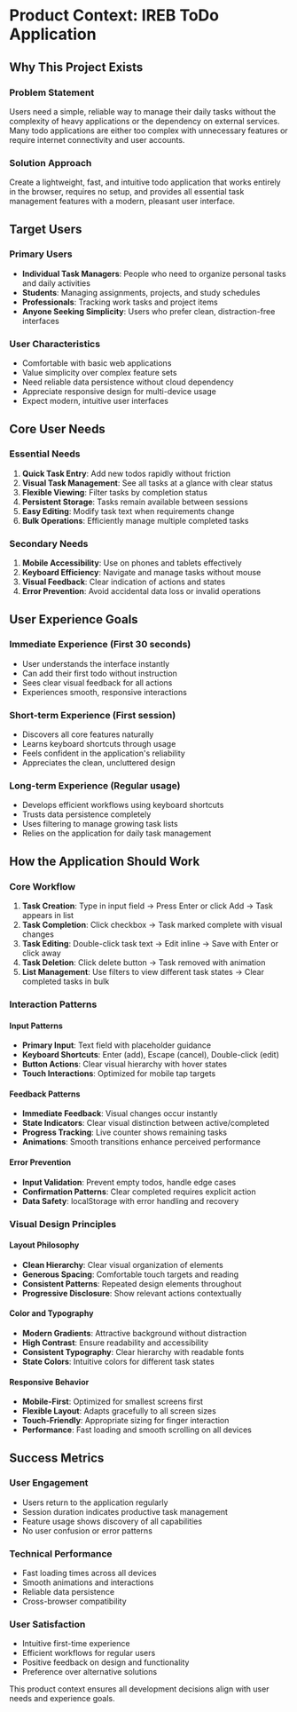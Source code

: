 # Product Context: IREB ToDo Application

## Why This Project Exists

### Problem Statement
Users need a simple, reliable way to manage their daily tasks without the complexity of heavy applications or the dependency on external services. Many todo applications are either too complex with unnecessary features or require internet connectivity and user accounts.

### Solution Approach
Create a lightweight, fast, and intuitive todo application that works entirely in the browser, requires no setup, and provides all essential task management features with a modern, pleasant user interface.

## Target Users

### Primary Users
- **Individual Task Managers**: People who need to organize personal tasks and daily activities
- **Students**: Managing assignments, projects, and study schedules
- **Professionals**: Tracking work tasks and project items
- **Anyone Seeking Simplicity**: Users who prefer clean, distraction-free interfaces

### User Characteristics
- Comfortable with basic web applications
- Value simplicity over complex feature sets
- Need reliable data persistence without cloud dependency
- Appreciate responsive design for multi-device usage
- Expect modern, intuitive user interfaces

## Core User Needs

### Essential Needs
1. **Quick Task Entry**: Add new todos rapidly without friction
2. **Visual Task Management**: See all tasks at a glance with clear status
3. **Flexible Viewing**: Filter tasks by completion status
4. **Persistent Storage**: Tasks remain available between sessions
5. **Easy Editing**: Modify task text when requirements change
6. **Bulk Operations**: Efficiently manage multiple completed tasks

### Secondary Needs
1. **Mobile Accessibility**: Use on phones and tablets effectively
2. **Keyboard Efficiency**: Navigate and manage tasks without mouse
3. **Visual Feedback**: Clear indication of actions and states
4. **Error Prevention**: Avoid accidental data loss or invalid operations

## User Experience Goals

### Immediate Experience (First 30 seconds)
- User understands the interface instantly
- Can add their first todo without instruction
- Sees clear visual feedback for all actions
- Experiences smooth, responsive interactions

### Short-term Experience (First session)
- Discovers all core features naturally
- Learns keyboard shortcuts through usage
- Feels confident in the application's reliability
- Appreciates the clean, uncluttered design

### Long-term Experience (Regular usage)
- Develops efficient workflows using keyboard shortcuts
- Trusts data persistence completely
- Uses filtering to manage growing task lists
- Relies on the application for daily task management

## How the Application Should Work

### Core Workflow
1. **Task Creation**: Type in input field → Press Enter or click Add → Task appears in list
2. **Task Completion**: Click checkbox → Task marked complete with visual changes
3. **Task Editing**: Double-click task text → Edit inline → Save with Enter or click away
4. **Task Deletion**: Click delete button → Task removed with animation
5. **List Management**: Use filters to view different task states → Clear completed tasks in bulk

### Interaction Patterns

#### Input Patterns
- **Primary Input**: Text field with placeholder guidance
- **Keyboard Shortcuts**: Enter (add), Escape (cancel), Double-click (edit)
- **Button Actions**: Clear visual hierarchy with hover states
- **Touch Interactions**: Optimized for mobile tap targets

#### Feedback Patterns
- **Immediate Feedback**: Visual changes occur instantly
- **State Indicators**: Clear visual distinction between active/completed
- **Progress Tracking**: Live counter shows remaining tasks
- **Animations**: Smooth transitions enhance perceived performance

#### Error Prevention
- **Input Validation**: Prevent empty todos, handle edge cases
- **Confirmation Patterns**: Clear completed requires explicit action
- **Data Safety**: localStorage with error handling and recovery

### Visual Design Principles

#### Layout Philosophy
- **Clean Hierarchy**: Clear visual organization of elements
- **Generous Spacing**: Comfortable touch targets and reading
- **Consistent Patterns**: Repeated design elements throughout
- **Progressive Disclosure**: Show relevant actions contextually

#### Color and Typography
- **Modern Gradients**: Attractive background without distraction
- **High Contrast**: Ensure readability and accessibility
- **Consistent Typography**: Clear hierarchy with readable fonts
- **State Colors**: Intuitive colors for different task states

#### Responsive Behavior
- **Mobile-First**: Optimized for smallest screens first
- **Flexible Layout**: Adapts gracefully to all screen sizes
- **Touch-Friendly**: Appropriate sizing for finger interaction
- **Performance**: Fast loading and smooth scrolling on all devices

## Success Metrics

### User Engagement
- Users return to the application regularly
- Session duration indicates productive task management
- Feature usage shows discovery of all capabilities
- No user confusion or error patterns

### Technical Performance
- Fast loading times across all devices
- Smooth animations and interactions
- Reliable data persistence
- Cross-browser compatibility

### User Satisfaction
- Intuitive first-time experience
- Efficient workflows for regular users
- Positive feedback on design and functionality
- Preference over alternative solutions

This product context ensures all development decisions align with user needs and experience goals.
